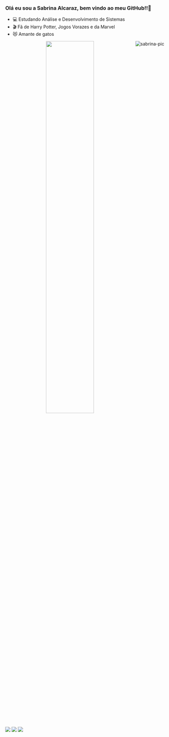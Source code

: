 ### Olá eu sou a Sabrina Alcaraz, bem vindo ao meu GitHub!!🤗
 
- 💻 Estudando Análise e Desenvolvimento de Sistemas 
- 🎬 Fã de Harry Potter, Jogos Vorazes e da Marvel
- 😻 Amante de gatos


<div align="center">
  <a href="https://github.com/Sabrinalcaraz">
  <img width="55%" src="https://github-readme-stats.vercel.app/api?username=Sabrinalcaraz&show_icons=true&theme=radical&include_all_commits=true&count_private=true"/>
  <img align="right" alt="sabrina-pic" src="https://cdn.discordapp.com/attachments/984550108945338409/984551114286444544/picasion.com_a80b387589b60c392af02d6a3d22e8ca.gif">
    </div> 
    
  ##
    
    
  <a href="https://instagram.com/sabrinalcaraz" target="_blank"><img src="https://img.shields.io/badge/-Instagram-%23E4405F?style=for-the-badge&logo=instagram&logoColor=white" target="_blank"></a>
 	<a href="https://twitter.com/sabriinalcaraz" target="_blank"><img src="https://img.shields.io/badge/Twitter-1DA1F2?style=for-the-badge&logo=twitter&logoColor=white" target="_blank"></a>
  <a href = "mailto:sabrininha,alcaraz.sa@gmail.com"><img src="https://img.shields.io/badge/-Gmail-%23333?style=for-the-badge&logo=gmail&logoColor=white" target="_blank"></a>
 
